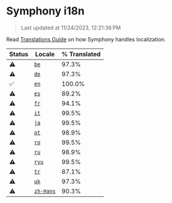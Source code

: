 # Symphony i18n

> Last updated at 11/24/2023, 12:21:36 PM

Read [Translations Guide](https://github.com/zyrouge/symphony/wiki/Translations-Guide) on how Symphony handles localization.

| Status | Locale | % Translated |
| --- | --- | --- |
| ⚠️ | [`be`](https://github.com/zyrouge/symphony/blob/main/i18n/be.toml) | 97.3% |
| ⚠️ | [`de`](https://github.com/zyrouge/symphony/blob/main/i18n/de.toml) | 97.3% |
| ✅ | [`en`](https://github.com/zyrouge/symphony/blob/main/i18n/en.toml) | 100.0% |
| ⚠️ | [`es`](https://github.com/zyrouge/symphony/blob/main/i18n/es.toml) | 89.2% |
| ⚠️ | [`fr`](https://github.com/zyrouge/symphony/blob/main/i18n/fr.toml) | 94.1% |
| ⚠️ | [`it`](https://github.com/zyrouge/symphony/blob/main/i18n/it.toml) | 99.5% |
| ⚠️ | [`ja`](https://github.com/zyrouge/symphony/blob/main/i18n/ja.toml) | 99.5% |
| ⚠️ | [`pt`](https://github.com/zyrouge/symphony/blob/main/i18n/pt.toml) | 98.9% |
| ⚠️ | [`ro`](https://github.com/zyrouge/symphony/blob/main/i18n/ro.toml) | 99.5% |
| ⚠️ | [`ru`](https://github.com/zyrouge/symphony/blob/main/i18n/ru.toml) | 98.9% |
| ⚠️ | [`ryu`](https://github.com/zyrouge/symphony/blob/main/i18n/ryu.toml) | 99.5% |
| ⚠️ | [`tr`](https://github.com/zyrouge/symphony/blob/main/i18n/tr.toml) | 87.1% |
| ⚠️ | [`uk`](https://github.com/zyrouge/symphony/blob/main/i18n/uk.toml) | 97.3% |
| ⚠️ | [`zh-Hans`](https://github.com/zyrouge/symphony/blob/main/i18n/zh-Hans.toml) | 90.3% |